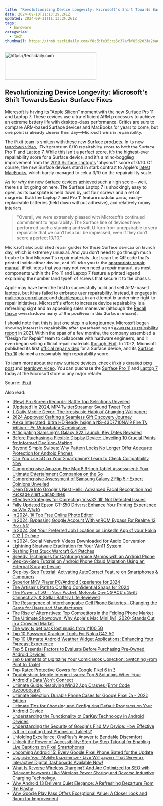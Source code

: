 ```yaml
---
title: "Revolutionizing Device Longevity: Microsoft's Shift Towards Easier Surface Fixes"
date: 2024-09-10T11:13:29.261Z
updated: 2024-09-11T11:13:29.261Z
tags:
  - hardware
categories:
  - tech
thumbnail: https://thmb.techidaily.com/f8c3bfe35cce5c37efbf85d203da2ba6c70ae952a01231a15536e05f0907b970.png
---
```






<!-- affiliate ads begin -->
<a href="https://aligracehair.sjv.io/c/5597632/2115931/19272" target="_top" id="2115931">
  <img src="//a.impactradius-go.com/display-ad/19272-2115931" border="0" alt="https://techidaily.com" width="300" height="90"/>
</a>
<img height="0" width="0" src="https://aligracehair.sjv.io/i/5597632/2115931/19272" style="position:absolute;visibility:hidden;" border="0" />
<!-- affiliate ads end -->




## Revolutionizing Device Longevity: Microsoft's Shift Towards Easier Surface Fixes

Microsoft is having its "Apple Silicon" moment with the new Surface Pro 11 and Laptop 7\. These devices use ultra-efficient ARM processors to achieve an extreme battery life with desktop-class performance. Critics are sure to compare ARM-based Surface devices and MacBooks for years to come, but one point is already clearer than day—Microsoft wins in repairability.

 The iFixit team is smitten with these new Surface products. In its new [teardown video](https://youtu.be/Eg7KXJQ0p00?si=KDx5jo1DWD4jNGVK), iFixit grants an 8/10 repairability score to both the Surface Pro 11 and Laptop 7\. While this isn't a perfect score, it's the highest-ever repairability score for a Surface device, and it's a mind-boggling improvement from the [2013 Surface Laptop's](https://www.ifixit.com/Teardown/Microsoft+Surface+Laptop+Teardown/92915) "abysmal" score of 0/10\. Of course, the new Surface devices stand in stark contrast to Apple's [latest MacBooks](https://youtu.be/3yXCKMNEJUo?si=w2Xw0vuEb29CtoQC), which barely managed to eek a 3/10 on the repairability scale.

 As for _why_ the new Surface devices achieved such a high score—well, there's a lot going on here. The Surface Laptop 7 is shockingly easy to open, as its backplate is held down by just four screws and a set of magnets. Both the Laptop 7 and Pro 11 feature modular parts, easily-replaceable batteries (held down without adhesive), and relatively roomy interiors.

> "Overall, we were extremely pleased with Microsoft’s continued commitment to repairability. The Surface line of devices have performed such a stunning and swift U-turn from unrepairable to very repairable that we can’t help but be impressed, even if they don’t score a perfect 10/10."

 Microsoft also published repair guides for these Surface devices on launch day, which is extremely unusual. And you don't need to go through much trouble to find Microsoft's repair materials. Just scan the QR code that's printed inside either device, and it'll take you to the [appropriate repair manual](https://www.microsoft.com/en-us/download/details.aspx?id=100440). iFixit notes that you may not even need a repair manual, as most components within the Pro 11 and Laptop 7 feature a printed legend explaining the number (and type!) of screws that secure it to the chassis.

 Apple may have been the first to successfully build and sell ARM-based laptops, but it has failed to embrace user repairability. Instead, it engages in [malicious compliance](https://twitter-videos.techidaily.com/updated-in-2024-10-best-funny-videos-on-twitter/) and [doublespeak](https://tech-haven.techidaily.com/empowering-android-with-the-advanced-ai-features-of-bing/) in an attempt to undermine right-to-repair initiatives. Microsoft's effort to increase device repairability is a refreshing sight and an appealing sales maneuver (although the [Recall fiasco](https://youtube-docs.techidaily.com/ing-tips-select-the-top-5-url-shrinkers-for-youtube-for-2024/) overshadows many of the positives in this Surface release).

 I should note that this is just one step in a long journey. Microsoft began showing interest in repairability after spearheading an [e-waste sustainability report](https://www.asyousow.org/resolutions/2021/06/16-microsoft-sustainability-policies-for-electronic-waste) in 2021\. Within the span of a few months, the company assembled a "Design for Repair" team to collaborate with hardware engineers, and it even began selling official repair materials [through iFixit](https://screen-sharing-recording.techidaily.com/new-maximizing-lenovo-experience-through-effective-recording-for-2024/). In 2022, Microsoft published its first [official repair video](https://some-techniques.techidaily.com/fixing-curved-video-gopros-fisheye-issue-for-2024/) for a Surface device, and its [Surface Pro 10](https://some-guidance.techidaily.com/2024-approved-utilizing-skys-bounty-to-brighten-indoors/) claimed a reasonably high repairability score.

 To learn more about the new Surface devices, check iFixit's detailed [blog post](https://www.ifixit.com/News/96998/from-0-10-to-8-10-microsoft-puts-repair-front-and-center) and [teardown video](https://youtu.be/Eg7KXJQ0p00?si=Vyi1af9UTzdGu9cG). You can purchase the [Surface Pro 11](https://www.microsoft.com/en-us/surface/devices/surface-pro-11th-edition) and [Laptop 7](https://www.microsoft.com/en-us/surface/devices/surface-laptop-7th-edition) today at the Microsoft store or any major retailer.

 Source: [iFixit](https://www.ifixit.com/News/96998/from-0-10-to-8-10-microsoft-puts-repair-front-and-center)

<ins class="adsbygoogle"
     style="display:block"
     data-ad-format="autorelaxed"
     data-ad-client="ca-pub-7571918770474297"
     data-ad-slot="1223367746"></ins>



<ins class="adsbygoogle"
     style="display:block"
     data-ad-client="ca-pub-7571918770474297"
     data-ad-slot="8358498916"
     data-ad-format="auto"
     data-full-width-responsive="true"></ins>

<span class="atpl-alsoreadstyle">Also read:</span>
<div><ul>
<li><a href="https://screen-video-capture.techidaily.com/new-pro-screen-recorder-battle-top-selections-unveiled/"><u>[New] Pro Screen Recorder Battle  Top Selections Unveiled</u></a></li>
<li><a href="https://twitter-clips.techidaily.com/updated-in-2024-mp4twitterstreamer-sound-tweet-tool/"><u>[Updated] In 2024, MP4TwitterStreamer  Sound Tweet Tool</u></a></li>
<li><a href="https://hardware-tips.techidaily.com/1-daily-mobile-decor-the-irresistible-habit-of-changing-wallpapers/"><u>1. Daily Mobile Decor: The Irresistible Habit of Changing Wallpapers</u></a></li>
<li><a href="https://fox-links.techidaily.com/2024-approved-crafting-a-seamless-gift-discovery-journey/"><u>2024 Approved  Crafting a Seamless Gift Discovery Journey</u></a></li>
<li><a href="https://buynow-marvelous.techidaily.com/alexa-integrated-ultra-hd-ready-insignia-ns-43df710na19-fire-tv-edition-an-unbeatable-combination/"><u>Alexa Integrated, Ultra HD Ready Insignia NS-43DF710NA19 Fire TV Edition - An Unbeatable Combination</u></a></li>
<li><a href="https://hardware-tips.techidaily.com/anticipating-samsungs-galaxy-s22-launch-key-dates-revealed/"><u>Anticipating Samsung's Galaxy S22 Launch: Key Dates Revealed</u></a></li>
<li><a href="https://hardware-tips.techidaily.com/before-purchasing-a-flexible-display-device-unveiling-10-crucial-points-for-informed-decision-making/"><u>Before Purchasing a Flexible Display Device: Unveiling 10 Crucial Points for Informed Decision-Making</u></a></li>
<li><a href="https://hardware-tips.techidaily.com/beyond-simple-swipes-why-pattern-locks-no-longer-offer-adequate-protection-for-android-phones/"><u>Beyond Simple Swipes: Why Pattern Locks No Longer Offer Adequate Protection for Android Phones</u></a></li>
<li><a href="https://hardware-tips.techidaily.com/can-you-use-5g-on-your-smartphone-learn-to-check-compatibility-now/"><u>Can You Use 5G on Your Smartphone? Learn to Check Compatibility Now</u></a></li>
<li><a href="https://hardware-tips.techidaily.com/comprehensive-amazon-fire-max-89-inch-tablet-assessment-your-ultimate-entertainment-companion-on-the-go/"><u>Comprehensive Amazon Fire Max 8.9-Inch Tablet Assessment: Your Ultimate Entertainment Companion on the Go</u></a></li>
<li><a href="https://hardware-tips.techidaily.com/comprehensive-assessment-of-samsung-galaxy-z-flip-5-expert-opinions-unveiled/"><u>Comprehensive Assessment of Samsung Galaxy Z Flip 5 - Expert Opinions Unveiled</u></a></li>
<li><a href="https://buynow-help.techidaily.com/deep-dive-into-googles-nest-hello-advanced-facial-recognition-and-package-alert-capabilities/"><u>Deep Dive Into Google's Nest Hello: Advanced Facial Recognition and Package Alert Capabilities</u></a></li>
<li><a href="https://techtrends.techidaily.com/effective-strategies-for-correcting-mss32dll-not-detected-issues/"><u>Effective Strategies for Correcting 'mss32.dll' Not Detected Issues</u></a></li>
<li><a href="https://driver-download.techidaily.com/fully-updated-epson-gt-s50-drivers-enhance-your-printing-experience-on-win-7810/"><u>Fully Updated Epson GT-S50 Drivers: Enhance Your Printing Experience on Win 7/8/10</u></a></li>
<li><a href="https://some-approaches.techidaily.com/in-2024-10-top-free-online-photo-editor/"><u>In 2024, 10 Top Free Online Photo Editor</u></a></li>
<li><a href="https://easy-unlock-android.techidaily.com/in-2024-bypassing-google-account-with-vnrom-bypass-for-realme-12-proplus-5g-by-drfone-android/"><u>In 2024, Bypassing Google Account With vnROM Bypass For Realme 12 Pro+ 5G</u></a></li>
<li><a href="https://location-social.techidaily.com/in-2024-set-your-preferred-job-location-on-linkedin-app-of-your-nokia-c02-drfone-by-drfone-virtual-android/"><u>In 2024, Set Your Preferred Job Location on LinkedIn App of your Nokia C02 | Dr.fone</u></a></li>
<li><a href="https://extra-approaches.techidaily.com/in-2024-social-network-videos-downloaded-for-audio-conversion/"><u>In 2024, Social Network Videos Downloaded for Audio Conversion</u></a></li>
<li><a href="https://win11-tips.techidaily.com/lightning-bloatware-eradication-for-your-win11-system/"><u>Lightning Bloatware Eradication for Your Win11 System</u></a></li>
<li><a href="https://win11-tips.techidaily.com/rushing-past-stuck-warcraft-64-patches/"><u>Rushing Past Stuck Warcraft 6.4 Patches</u></a></li>
<li><a href="https://hardware-tips.techidaily.com/speedy-techniques-for-capturing-voice-memos-with-an-android-phone/"><u>Speedy Techniques for Capturing Voice Memos with an Android Phone</u></a></li>
<li><a href="https://hardware-tips.techidaily.com/step-by-step-tutorial-on-android-phone-cloud-migration-using-an-external-storage-device/"><u>Step-by-Step Tutorial on Android Phone Cloud Migration Using an External Storage Device</u></a></li>
<li><a href="https://hardware-tips.techidaily.com/step-by-step-tutorial-activating-autocorrect-feature-on-smartphones-and-computers/"><u>Step-by-Step Tutorial: Activating AutoCorrect Feature on Smartphones & Computers</u></a></li>
<li><a href="https://vp-tips.techidaily.com/superior-mkv-player-pcandroid-experience-for-2024/"><u>Superior MKV Player  PC/Android Experience for 2024</u></a></li>
<li><a href="https://snapchat-videos.techidaily.com/the-artisans-path-to-crafting-confidential-snaps-for-2024/"><u>The Artisan's Path to Crafting Confidential Snaps for 2024</u></a></li>
<li><a href="https://buynow-info.techidaily.com/the-power-of-5g-in-your-pocket-motorola-one-5g-aces-swift-connectivity-and-stellar-battery-life-reviewed/"><u>The Power of 5G in Your Pocket: Motorola One 5G ACE's Swift Connectivity & Stellar Battery Life Reviewed</u></a></li>
<li><a href="https://hardware-tips.techidaily.com/the-resurgence-of-interchangeable-cell-phone-batteries-changing-the-game-for-users-and-manufacturers/"><u>The Resurgence of Interchangeable Cell Phone Batteries - Changing the Game for Users and Manufacturers</u></a></li>
<li><a href="https://hardware-tips.techidaily.com/the-rise-of-alternatives-top-competitors-in-the-folding-phone-market/"><u>The Rise of Alternatives: Top Competitors in the Folding Phone Market</u></a></li>
<li><a href="https://buynow-info.techidaily.com/the-ultimate-showdown-why-apples-mac-mini-m1-2020-stands-out-in-a-crowded-market/"><u>The Ultimate Showdown: Why Apple's Mac Mini (M1, 2020) Stands Out in a Crowded Market</u></a></li>
<li><a href="https://techidaily.com/the-way-to-get-back-lost-music-from-y100-5g-by-fonelab-android-recover-music/"><u>The way to get back lost music from Y100 5G</u></a></li>
<li><a href="https://easy-unlock-android.techidaily.com/top-10-password-cracking-tools-for-nokia-g42-5g-by-drfone-android/"><u>Top 10 Password Cracking Tools For Nokia G42 5G</u></a></li>
<li><a href="https://hardware-tips.techidaily.com/top-10-ultimate-android-weather-widget-applications-enhancing-your-forecast-experience/"><u>Top 10 Ultimate Android Weather Widget Applications: Enhancing Your Forecast Experience</u></a></li>
<li><a href="https://hardware-tips.techidaily.com/top-5-essential-factors-to-evaluate-before-purchasing-pre-owned-android-devices/"><u>Top 5 Essential Factors to Evaluate Before Purchasing Pre-Owned Android Devices</u></a></li>
<li><a href="https://hardware-tips.techidaily.com/top-6-benefits-of-digitizing-your-comic-book-collection-switching-from-print-to-tablet/"><u>Top 6 Benefits of Digitizing Your Comic Book Collection: Switching From Print to Tablet</u></a></li>
<li><a href="https://hardware-tips.techidaily.com/top-rated-protective-covers-for-google-pixel-6-in-2/"><u>Top-Rated Protective Covers for Google Pixel 6 in 2</u></a></li>
<li><a href="https://hardware-tips.techidaily.com/troubleshoot-mobile-internet-issues-top-8-solutions-when-your-androids-data-wont-connect/"><u>Troubleshoot Mobile Internet Issues: Top 8 Solutions When Your Android's Data Won't Connect</u></a></li>
<li><a href="https://win-howtos.techidaily.com/ultimate-guide-resolving-win32-app-crashes-error-code-0xc0000098/"><u>Ultimate Guide: Resolving Win32 App Crashes (Error Code 0xC0000098)</u></a></li>
<li><a href="https://hardware-tips.techidaily.com/ultimate-selection-durable-phone-cases-for-google-pixel-7a-2023-edition/"><u>Ultimate Selection: Durable Phone Cases for Google Pixel 7a - 2023 Edition</u></a></li>
<li><a href="https://hardware-tips.techidaily.com/ultimate-tips-for-choosing-and-configuring-default-programs-on-your-android-device/"><u>Ultimate Tips for Choosing and Configuring Default Programs on Your Android Device</u></a></li>
<li><a href="https://hardware-tips.techidaily.com/understanding-the-functionality-of-carkey-technology-in-android-devices/"><u>Understanding the Functionality of CarKey Technology in Android Devices</u></a></li>
<li><a href="https://hardware-tips.techidaily.com/understanding-the-security-of-googles-find-my-device-how-effective-is-it-in-locating-lost-phones-or-tablets/"><u>Understanding the Security of Google's Find My Device: How Effective Is It in Locating Lost Phones or Tablets?</u></a></li>
<li><a href="https://hardware-tips.techidaily.com/unfolding-excellence-onepluss-answer-to-bendable-discomfort/"><u>Unfolding Excellence: OnePlus's Answer to Bendable Discomfort</u></a></li>
<li><a href="https://hardware-tips.techidaily.com/unlock-the-power-of-accessibility-step-by-step-tutorial-for-enabling-live-captions-on-pixel-smartphones/"><u>Unlock the Power of Accessibility: Step-by-Step Tutorial for Enabling Live Captions on Pixel Smartphones</u></a></li>
<li><a href="https://hardware-tips.techidaily.com/upcoming-android-15-every-google-pixel-phone-slated-for-the-update/"><u>Upcoming Android 15: Every Google Pixel Phone Slated for the Update</u></a></li>
<li><a href="https://hardware-tips.techidaily.com/upgrade-your-mobile-experience-live-wallpapers-that-serve-as-interactive-digital-dashboards-available-now/"><u>Upgrade Your Mobile Experience - Live Wallpapers That Serve as Interactive Digital Dashboards Available Now!</u></a></li>
<li><a href="https://hardware-tips.techidaily.com/what-is-reverse-wireless-charging-and-are-optimized-for-seo-with-relevant-keywords-like-wireless-power-sharing-and-reverse-inductive-charging-technology/"><u>What Is Reverse Wireless Charging? And Are Optimized for SEO with Relevant Keywords Like Wireless Power Sharing and Reverse Inductive Charging Technology.</u></a></li>
<li><a href="https://hardware-tips.techidaily.com/why-android-13-delivers-quiet-elegance-a-refreshing-departure-from-the-flashy/"><u>Why Android 13 Delivers Quiet Elegance: A Refreshing Departure From the Flashy</u></a></li>
<li><a href="https://hardware-tips.techidaily.com/why-google-play-pass-offers-exceptional-value-a-closer-look-and-room-for-improvement/"><u>Why Google Play Pass Offers Exceptional Value: A Closer Look and Room for Improvement</u></a></li>
</ul></div>
